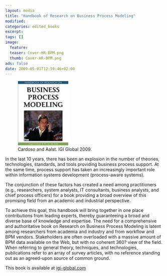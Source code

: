 ```yaml
---
layout: media
title: "Handbook of Research on Business Process Modeling"
modified:
categories: edited_books
excerpt:
tags: []
image:
  feature: 
  teaser: Cover-HR-BPM.png
  thumb: Cover-HR-BPM.png
ads: false
date: 2009-05-01T12:59:46+02:00
---
```


<figure>
	<img src="/images/Cover-HR-BPM.png">
	<figcaption>Cardoso and Aalst. IGI Global 2009.</figcaption>
</figure>


In the last 10 years, there has been an explosion in the number of theories, technologies, standards, and tools providing business process support. At the same time, process support has taken an increasingly important role within information systems development (process-aware systems). 

The conjunction of these factors has created a need among practitioners (e.g., researchers, system analysts, IT consultants, business analysts, and chief process officers) for a book providing a broad overview of this promising field from an academic and industrial perspective. 

To achieve this goal, this handbook will bring together in one place contributions from leading experts, thereby guaranteeing a broad and diverse base of knowledge and expertise. The need for a comprehensive and authoritative book on Research on Business Process Modeling is latent among researchers from academia and industry and from workflow and BPM vendors. Stakeholders are often overloaded with a massive amount of BPM data available on the Web, but with no coherent 360? view of the field. When referring to general theory, techniques, and technologies, publications refer to an array of survey articles, with no reference standing out as an agreed-upon source of common ground.

This book is available at [igi-global.com](http://www.igi-global.com/book/handbook-research-business-process-modeling/445 "Title")
